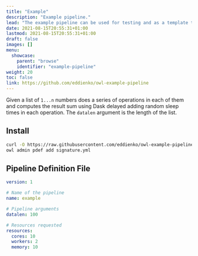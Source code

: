 ```yaml
---
title: "Example"
description: "Example pipeline."
lead: "The example pipeline can be used for testing and as a template to build more complicated pipelines."
date: 2021-08-15T20:55:31+01:00
lastmod: 2021-08-15T20:55:31+01:00
draft: false
images: []
menu:
  showcase:
    parent: "browse"
    identifier: "example-pipeline"
weight: 20
toc: false
link: https://github.com/eddienko/owl-example-pipeline
---
```


Given a list of `1...n` numbers does a series of operations in each of them and computes the result sum using Dask delayed adding random sleep times in each operation. The `datalen` argument is the length of the list.


## Install

```bash
curl -O https://raw.githubusercontent.com/eddienko/owl-example-pipeline/main/owl_example/signature.yml
owl admin pdef add signature.yml
```

## Pipeline Definition File


```yaml
version: 1

# Name of the pipeline
name: example

# Pipeline arguments
datalen: 100

# Resources requested
resources:
  cores: 10
  workers: 2
  memory: 10
```

